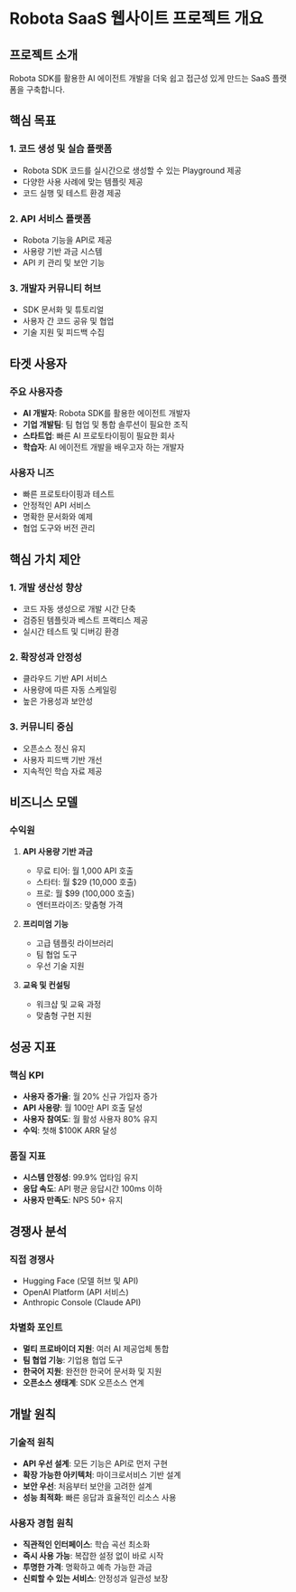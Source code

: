 # Robota SaaS 웹사이트 프로젝트 개요

## 프로젝트 소개

Robota SDK를 활용한 AI 에이전트 개발을 더욱 쉽고 접근성 있게 만드는 SaaS 플랫폼을 구축합니다.

## 핵심 목표

### 1. 코드 생성 및 실습 플랫폼
- Robota SDK 코드를 실시간으로 생성할 수 있는 Playground 제공
- 다양한 사용 사례에 맞는 템플릿 제공
- 코드 실행 및 테스트 환경 제공

### 2. API 서비스 플랫폼
- Robota 기능을 API로 제공
- 사용량 기반 과금 시스템
- API 키 관리 및 보안 기능

### 3. 개발자 커뮤니티 허브
- SDK 문서화 및 튜토리얼
- 사용자 간 코드 공유 및 협업
- 기술 지원 및 피드백 수집

## 타겟 사용자

### 주요 사용자층
- **AI 개발자**: Robota SDK를 활용한 에이전트 개발자
- **기업 개발팀**: 팀 협업 및 통합 솔루션이 필요한 조직
- **스타트업**: 빠른 AI 프로토타이핑이 필요한 회사
- **학습자**: AI 에이전트 개발을 배우고자 하는 개발자

### 사용자 니즈
- 빠른 프로토타이핑과 테스트
- 안정적인 API 서비스
- 명확한 문서화와 예제
- 협업 도구와 버전 관리

## 핵심 가치 제안

### 1. 개발 생산성 향상
- 코드 자동 생성으로 개발 시간 단축
- 검증된 템플릿과 베스트 프랙티스 제공
- 실시간 테스트 및 디버깅 환경

### 2. 확장성과 안정성
- 클라우드 기반 API 서비스
- 사용량에 따른 자동 스케일링
- 높은 가용성과 보안성

### 3. 커뮤니티 중심
- 오픈소스 정신 유지
- 사용자 피드백 기반 개선
- 지속적인 학습 자료 제공

## 비즈니스 모델

### 수익원
1. **API 사용량 기반 과금**
   - 무료 티어: 월 1,000 API 호출
   - 스타터: 월 $29 (10,000 호출)
   - 프로: 월 $99 (100,000 호출)
   - 엔터프라이즈: 맞춤형 가격

2. **프리미엄 기능**
   - 고급 템플릿 라이브러리
   - 팀 협업 도구
   - 우선 기술 지원

3. **교육 및 컨설팅**
   - 워크샵 및 교육 과정
   - 맞춤형 구현 지원

## 성공 지표

### 핵심 KPI
- **사용자 증가율**: 월 20% 신규 가입자 증가
- **API 사용량**: 월 100만 API 호출 달성
- **사용자 참여도**: 월 활성 사용자 80% 유지
- **수익**: 첫해 $100K ARR 달성

### 품질 지표
- **시스템 안정성**: 99.9% 업타임 유지
- **응답 속도**: API 평균 응답시간 100ms 이하
- **사용자 만족도**: NPS 50+ 유지

## 경쟁사 분석

### 직접 경쟁사
- Hugging Face (모델 허브 및 API)
- OpenAI Platform (API 서비스)
- Anthropic Console (Claude API)

### 차별화 포인트
- **멀티 프로바이더 지원**: 여러 AI 제공업체 통합
- **팀 협업 기능**: 기업용 협업 도구
- **한국어 지원**: 완전한 한국어 문서화 및 지원
- **오픈소스 생태계**: SDK 오픈소스 연계

## 개발 원칙

### 기술적 원칙
- **API 우선 설계**: 모든 기능은 API로 먼저 구현
- **확장 가능한 아키텍처**: 마이크로서비스 기반 설계
- **보안 우선**: 처음부터 보안을 고려한 설계
- **성능 최적화**: 빠른 응답과 효율적인 리소스 사용

### 사용자 경험 원칙
- **직관적인 인터페이스**: 학습 곡선 최소화
- **즉시 사용 가능**: 복잡한 설정 없이 바로 시작
- **투명한 가격**: 명확하고 예측 가능한 과금
- **신뢰할 수 있는 서비스**: 안정성과 일관성 보장 